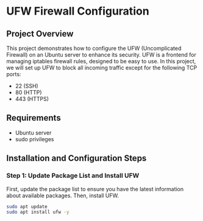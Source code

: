 # UFW Firewall Configuration

## Project Overview

This project demonstrates how to configure the UFW (Uncomplicated Firewall) on an Ubuntu server to enhance its security. UFW is a frontend for managing iptables firewall rules, designed to be easy to use. In this project, we will set up UFW to block all incoming traffic except for the following TCP ports:
- 22 (SSH)
- 80 (HTTP)
- 443 (HTTPS)

## Requirements

- Ubuntu server
- sudo privileges

## Installation and Configuration Steps

### Step 1: Update Package List and Install UFW

First, update the package list to ensure you have the latest information about available packages. Then, install UFW.

```bash
sudo apt update
sudo apt install ufw -y
